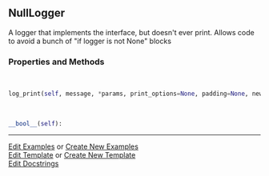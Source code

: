 ## <a id="McUtils.Scaffolding.Logging.NullLogger">NullLogger</a>
A logger that implements the interface, but doesn't ever print.
Allows code to avoid a bunch of "if logger is not None" blocks

### Properties and Methods
<a id="McUtils.Scaffolding.Logging.NullLogger.log_print" class="docs-object-method">&nbsp;</a>
```python
log_print(self, message, *params, print_options=None, padding=None, newline=None, **kwargs): 
```

<a id="McUtils.Scaffolding.Logging.NullLogger.__bool__" class="docs-object-method">&nbsp;</a>
```python
__bool__(self): 
```





___

[Edit Examples](https://github.com/McCoyGroup/McUtils/edit/edit/ci/examples/ci/docs/McUtils/Scaffolding/Logging/NullLogger.md) or 
[Create New Examples](https://github.com/McCoyGroup/McUtils/new/edit/?filename=ci/examples/ci/docs/McUtils/Scaffolding/Logging/NullLogger.md) <br/>
[Edit Template](https://github.com/McCoyGroup/McUtils/edit/edit/ci/docs/ci/docs/McUtils/Scaffolding/Logging/NullLogger.md) or 
[Create New Template](https://github.com/McCoyGroup/McUtils/new/edit/?filename=ci/docs/templates/ci/docs/McUtils/Scaffolding/Logging/NullLogger.md) <br/>
[Edit Docstrings](https://github.com/McCoyGroup/McUtils/edit/edit/McUtils/Scaffolding/Logging.py?message=Update%20Docs)
